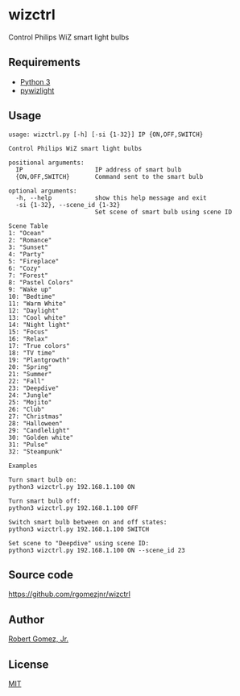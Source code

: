 # wizctrl
Control Philips WiZ smart light bulbs

## Requirements
- [Python 3](https://www.python.org/downloads/)
- [pywizlight](https://github.com/sbidy/pywizlight)

## Usage
```
usage: wizctrl.py [-h] [-si {1-32}] IP {ON,OFF,SWITCH}

Control Philips WiZ smart light bulbs

positional arguments:
  IP                    IP address of smart bulb
  {ON,OFF,SWITCH}       Command sent to the smart bulb

optional arguments:
  -h, --help            show this help message and exit
  -si {1-32}, --scene_id {1-32}
                        Set scene of smart bulb using scene ID

Scene Table
1: "Ocean"
2: "Romance"
3: "Sunset"
4: "Party"
5: "Fireplace"
6: "Cozy"
7: "Forest"
8: "Pastel Colors"
9: "Wake up"
10: "Bedtime"
11: "Warm White"
12: "Daylight"
13: "Cool white"
14: "Night light"
15: "Focus"
16: "Relax"
17: "True colors"
18: "TV time"
19: "Plantgrowth"
20: "Spring"
21: "Summer"
22: "Fall"
23: "Deepdive"
24: "Jungle"
25: "Mojito"
26: "Club"
27: "Christmas"
28: "Halloween"
29: "Candlelight"
30: "Golden white"
31: "Pulse"
32: "Steampunk"

Examples

Turn smart bulb on:
python3 wizctrl.py 192.168.1.100 ON

Turn smart bulb off:
python3 wizctrl.py 192.168.1.100 OFF

Switch smart bulb between on and off states:
python3 wizctrl.py 192.168.1.100 SWITCH

Set scene to "Deepdive" using scene ID:
python3 wizctrl.py 192.168.1.100 ON --scene_id 23
```

## Source code
https://github.com/rgomezjnr/wizctrl

## Author
[Robert Gomez, Jr.](https://github.com/rgomezjnr)

## License
[MIT](https://github.com/rgomezjnr/wizctrl/blob/master/LICENSE.txt)